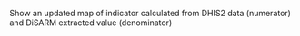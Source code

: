 Show an updated map of indicator calculated from DHIS2 data (numerator) and DiSARM extracted value (denominator)